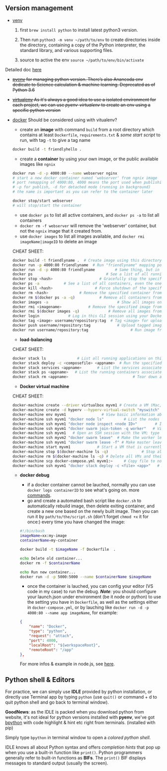 ## Version management
- [venv](https://docs.python.org/3/library/venv.html)
  1. first `brew install python` to install latest python3 version.

  2. Then run `python3 -m venv ~/path/to/env` to create directories inside the directory, containing a copy of the Python interpreter, the standard library, and various supporting files.

  3. source to active the env `source ~/path/to/env/bin/activate`

Detailed doc [here](https://docs.python.org/3/tutorial/venv.html)

- <del>[pyenv](https://github.com/pyenv/pyenv/blob/master/COMMANDS.md) for managing python version. There’s also Anancoda env dedicate to Science calculation & machine learning. Deprecated as of Python 3.6</del>

- <del>[virtualenv](https://github.com/pyenv/pyenv-virtualenv) As it's always a good idea to use a isolated environment for each project, we can use *pyenv-virtualenv* to create an env using a specific python version</del>

- [docker](https://docs.docker.com/docker-for-mac/#explore-the-application-and-run-examples) Should be considered using with vitualenv?


	- create an **image** with command `build` from a root directory which contains at least `Dockerfile`, `requirements.txt` & _some start script_ to run, with tag `-t` to give a tag name

	```bash
	docker build -t friendlyhello .
	```
	
	- create a **container** by using your own image, or the public available images like `ngnix` 

	```bash
	docker run -d -p 4000:80 --name webserver nginx
	# start a new docker container named 'webserver' from ngnix image
	# port remapping of 4000:80, 4000 means the port used when publishing to host OS, and 80 is what the container EXPOSE within the Dockerfile
	# -p for publish, -d for detached mode (running in background)
	# the name is important as you can refer to the container later
	
	docker stop/start webserver
	# will stop/start the container
	```
	
	- use `docker ps` to list all active containers, and `docker ps -a` to list all containers
	- `docker rm -f webserver` will remove the 'webserver' container, but not the `ngnix` image that it created from.
	- use `docker images` to list all images available, and `docker rmi imageName|imageID` to delete an image 

	CHEAT SHEET:
	
	```bash
	docker build -t friendlyname .  # Create image using this directory's Dockerfile
	docker run -p 4000:80 friendlyname  # Run "friendlyname" mapping port 4000 to 80
	docker run -d -p 4000:80 friendlyname         # Same thing, but in detached mode
	docker ps                                 # See a list of all running containers
	docker stop <hash>                     # Gracefully stop the specified container
	docker ps -a           # See a list of all containers, even the ones not running
	docker kill <hash>                   # Force shutdown of the specified container
	docker rm <hash>              # Remove the specified container from this machine
	docker rm $(docker ps -a -q)           # Remove all containers from this machine
	docker images -a                               # Show all images on this machine
	docker rmi <imagename>            # Remove the specified image from this machine
	docker rmi $(docker images -q)             # Remove all images from this machine
	docker login             # Log in this CLI session using your Docker credentials
	docker tag <image> username/repository:tag  # Tag <image> for upload to registry
	docker push username/repository:tag            # Upload tagged image to registry
	docker run username/repository:tag                   # Run image from a registry
	```
	
	- **load-balancing**

	CHEAT SHEET:
	
	```bash
	docker stack ls              # List all running applications on this Docker host
	docker stack deploy -c <composefile> <appname>  # Run the specified Compose file
	docker stack services <appname>       # List the services associated with an app
	docker stack ps <appname>   # List the running containers associated with an app
	docker stack rm <appname>                             # Tear down an application
	```
	- **Docker virtual machine**

	CHEAT SHEET:
	
	```bash
	docker-machine create --driver virtualbox myvm1 # Create a VM (Mac, Win7, Linux)
	docker-machine create -d hyperv --hyperv-virtual-switch "myswitch" myvm1 # Win10
	docker-machine env myvm1                # View basic information about your node
	docker-machine ssh myvm1 "docker node ls"         # List the nodes in your swarm
	docker-machine ssh myvm1 "docker node inspect <node ID>"        # Inspect a node
	docker-machine ssh myvm1 "docker swarm join-token -q worker"   # View join token
	docker-machine ssh myvm1   # Open an SSH session with the VM; type "exit" to end
	docker-machine ssh myvm2 "docker swarm leave"  # Make the worker leave the swarm
	docker-machine ssh myvm1 "docker swarm leave -f" # Make master leave, kill swarm
	docker-machine start myvm1            # Start a VM that is currently not running
	docker-machine stop $(docker-machine ls -q)               # Stop all running VMs
	docker-machine rm $(docker-machine ls -q) # Delete all VMs and their disk images
	docker-machine scp docker-compose.yml myvm1:~     # Copy file to node's home dir
	docker-machine ssh myvm1 "docker stack deploy -c <file> <app>"   # Deploy an app
	```
	
	- **docker debug**

		- if a docker container cannot be lauched, normally you can use `docker logs containerID` to see what's going on. more [commands](https://medium.com/@pimterry/5-ways-to-debug-an-exploding-docker-container-4f729e2c0aa8).
		- go and create a automated bash script like `docker.sh` to automatically rebuild image, then delete exiting container, and create a new one based on the newly built image. Then you can run it by `path/to/the/script.sh` (don't forget `chmod +x` it for once:) every time you have changed the image:

		```bash
		#!/bin/bash
		imageName=xx:my-image
		containerName=my-container
		
		docker build -t $imageName -f Dockerfile  .
		
		echo Delete old container...
		docker rm -f $containerName
		
		echo Run new container...
		docker run -d -p 5000:5000 --name $containerName $imageName
		```
		- once the container is lauched, you can config your editor (VS code in my case) to run the debug. **_Note_**: you should configure your launch.json under environment (be it node or python) to use the setting you have in `Dockerfile`, as well as the settings either in `docker-compose.yml`, or by lauching like `docker run -d -p 4000:80 --name app imageName`, for example:

		```json
		{
            "name": "Docker",
            "type": "python",
            "request": "attach",
            "port": 4000,
            "localRoot": "${workspaceRoot}",
            "remoteRoot": "/app"
        },
		```
		
		For more infos & example in node.js, see [here](https://blog.docker.com/2016/07/live-debugging-docker/).

## Python shell & Editors
For practice, we can simply use **IDLE** provided by python installation, or directly use Terminal app by typing `python` (use `quit()` or command + d to quit python shell and go back to terminal window).

**GoodNews**: as the IDLE is packed when you download python from website, it's not ideal for python versions installed with **pyenv**, we've got [bpython](https://docs.bpython-interpreter.org/contributing.html#getting-your-development-environment-set-up) with code highlight & hint etc right from terminals. (installed with pip)

Simply type `bpython` in terminal window to open a *colored python shell*.

IDLE knows all about Python syntax and offers *completion hints* that pop up when you use a built-in function like `print()`. Python programmers generally refer to built-in functions as **BIFs**. The `print()` BIF displays messages to standard output (usually the screen).
